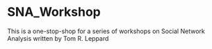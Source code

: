 # SNA_Workshop
This is a one-stop-shop for a series of workshops on Social Network Analysis written by Tom R. Leppard
